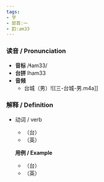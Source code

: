 ```yaml
---
tags:
- 字
- 部首:一
- 韵:am33
---
```


### __读音__ / Pronunciation

- __音标__ /ɬam33/
- __台拼__ lham33
- __音频__
	- 台城（男）![[三-台城-男.m4a]]
### 解释 / Definition

- 动词 / verb
	- （台）
	- （英）

	**用例 / Example**
	- （台）
	- （英）